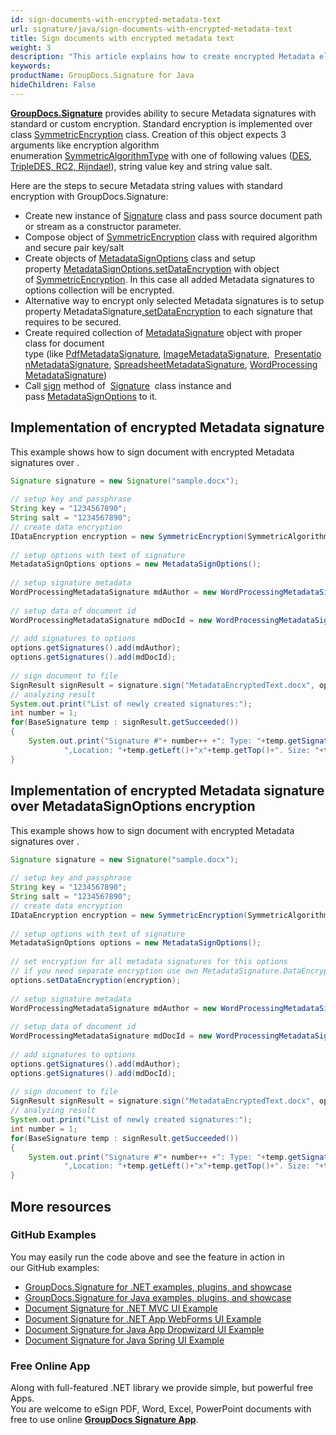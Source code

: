 ```yaml
---
id: sign-documents-with-encrypted-metadata-text
url: signature/java/sign-documents-with-encrypted-metadata-text
title: Sign documents with encrypted metadata text
weight: 3
description: "This article explains how to create encrypted Metadata electronic signature with GroupDocs.Signature API"
keywords: 
productName: GroupDocs.Signature for Java
hideChildren: False
---
```

[**GroupDocs.Signature**](https://products.groupdocs.com/signature/java) provides ability to secure Metadata signatures with standard or custom encryption. Standard encryption is implemented over class [SymmetricEncryption](https://apireference.groupdocs.com/java/signature/com.groupdocs.signature.domain.extensions.encryption/SymmetricEncryption) class. Creation of this object expects 3 arguments like encryption algorithm enumeration [SymmetricAlgorithmType](https://apireference.groupdocs.com/java/signature/com.groupdocs.signature.domain.extensions.encryption/SymmetricAlgorithmType) with one of following values ([DES, TripleDES, RC2, Rijndael](https://apireference.groupdocs.com/java/signature/com.groupdocs.signature.domain.extensions.encryption/SymmetricAlgorithmType)), string value key and string value salt.

Here are the steps to secure Metadata string values with standard encryption with GroupDocs.Signature:

*   Create new instance of [Signature](https://apireference.groupdocs.com/java/signature/com.groupdocs.signature/Signature) class and pass source document path or stream as a constructor parameter.    
*   Compose object of [SymmetricEncryption](https://apireference.groupdocs.com/java/signature/com.groupdocs.signature.domain.extensions.encryption/SymmetricEncryption) class with required algorithm and secure pair key/salt  
*   Create objects of [MetadataSignOptions](https://apireference.groupdocs.com/java/signature/com.groupdocs.signature.options.sign/MetadataSignOptions) class and setup property [MetadataSignOptions.setDataEncryption](https://apireference.groupdocs.com/java/signature/com.groupdocs.signature.options.sign/MetadataSignOptions#setDataEncryption(com.groupdocs.signature.domain.extensions.encryption.IDataEncryption)) with object of [SymmetricEncryption](https://apireference.groupdocs.com/java/signature/com.groupdocs.signature.domain.extensions.encryption/SymmetricEncryption). In this case all added Metadata signatures to options collection will be encrypted.  
*   Alternative way to encrypt only selected Metadata signatures is to setup property MetadataSignature[.setDataEncryption](https://apireference.groupdocs.com/java/signature/com.groupdocs.signature.domain.signatures.metadata/MetadataSignature#setDataEncryption(com.groupdocs.signature.domain.extensions.encryption.IDataEncryption)) to each signature that requires to be secured.
*   Create required collection of [MetadataSignature](https://apireference.groupdocs.com/java/signature/com.groupdocs.signature.domain.signatures.metadata/MetadataSignature) object with proper class for document type (like [PdfMetadataSignature](https://apireference.groupdocs.com/java/signature/com.groupdocs.signature.domain.signatures.metadata/PdfMetadataSignature), [ImageMetadataSignature](https://apireference.groupdocs.com/java/signature/com.groupdocs.signature.domain.signatures.metadata/ImageMetadataSignature),  [PresentationMetadataSignature](https://apireference.groupdocs.com/java/signature/com.groupdocs.signature.domain.signatures.metadata/PresentationMetadataSignature), [SpreadsheetMetadataSignature](https://apireference.groupdocs.com/java/signature/com.groupdocs.signature.domain.signatures.metadata/SpreadsheetMetadataSignature), [WordProcessingMetadataSignature](https://apireference.groupdocs.com/java/signature/com.groupdocs.signature.domain.signatures.metadata/WordProcessingMetadataSignature))  
*   Call [sign](https://apireference.groupdocs.com/java/signature/com.groupdocs.signature/Signature#sign(java.io.OutputStream,%20com.groupdocs.signature.options.sign.SignOptions)) method of  [Signature](https://apireference.groupdocs.com/java/signature/com.groupdocs.signature/Signature)  class instance and pass [MetadataSignOptions](https://apireference.groupdocs.com/java/signature/com.groupdocs.signature.options.sign/MetadataSignOptions) to it.
    

## Implementation of encrypted Metadata signature

This example shows how to sign document with encrypted Metadata signatures over .

```java
Signature signature = new Signature("sample.docx");
 
// setup key and passphrase
String key = "1234567890";
String salt = "1234567890";
// create data encryption
IDataEncryption encryption = new SymmetricEncryption(SymmetricAlgorithmType.Rijndael, key, salt);
 
// setup options with text of signature
MetadataSignOptions options = new MetadataSignOptions();       
 
// setup signature metadata
WordProcessingMetadataSignature mdAuthor = new WordProcessingMetadataSignature("Author", "Mr.Scherlock Holmes");
 
// setup data of document id
WordProcessingMetadataSignature mdDocId = new WordProcessingMetadataSignature("DocumentId", java.util.UUID.randomUUID().toString());
 
// add signatures to options
options.getSignatures().add(mdAuthor);
options.getSignatures().add(mdDocId);
 
// sign document to file
SignResult signResult = signature.sign("MetadataEncryptedText.docx", options);
// analyzing result
System.out.print("List of newly created signatures:");
int number = 1;
for(BaseSignature temp : signResult.getSucceeded())
{
    System.out.print("Signature #"+ number++ +": Type: "+temp.getSignatureType()+" Id:"+temp.getSignatureId()+
            ",Location: "+temp.getLeft()+"x"+temp.getTop()+". Size: "+temp.getWidth()+"x"+temp.getHeight());
}
```

## Implementation of encrypted Metadata signature over MetadataSignOptions encryption

This example shows how to sign document with encrypted Metadata signatures over .

```java
Signature signature = new Signature("sample.docx");
 
// setup key and passphrase
String key = "1234567890";
String salt = "1234567890";
// create data encryption
IDataEncryption encryption = new SymmetricEncryption(SymmetricAlgorithmType.Rijndael, key, salt);
 
// setup options with text of signature
MetadataSignOptions options = new MetadataSignOptions();
 
// set encryption for all metadata signatures for this options
// if you need separate encryption use own MetadataSignature.DataEncryption property
options.setDataEncryption(encryption);            
 
// setup signature metadata
WordProcessingMetadataSignature mdAuthor = new WordProcessingMetadataSignature("Author", "Mr.Scherlock Holmes");
 
// setup data of document id
WordProcessingMetadataSignature mdDocId = new WordProcessingMetadataSignature("DocumentId", java.util.UUID.randomUUID().toString());
 
// add signatures to options
options.getSignatures().add(mdAuthor);
options.getSignatures().add(mdDocId);
 
// sign document to file
SignResult signResult = signature.sign("MetadataEncryptedText.docx", options);
// analyzing result
System.out.print("List of newly created signatures:");
int number = 1;
for(BaseSignature temp : signResult.getSucceeded())
{
    System.out.print("Signature #"+ number++ +": Type: "+temp.getSignatureType()+" Id:"+temp.getSignatureId()+
            ",Location: "+temp.getLeft()+"x"+temp.getTop()+". Size: "+temp.getWidth()+"x"+temp.getHeight());
}
```

## More resources

### GitHub Examples 

You may easily run the code above and see the feature in action in our GitHub examples:

*   [GroupDocs.Signature for .NET examples, plugins, and showcase](https://github.com/groupdocs-signature/GroupDocs.Signature-for-.NET)    
*   [GroupDocs.Signature for Java examples, plugins, and showcase](https://github.com/groupdocs-signature/GroupDocs.Signature-for-Java)    
*   [Document Signature for .NET MVC UI Example](https://github.com/groupdocs-signature/GroupDocs.Signature-for-.NET-MVC)    
*   [Document Signature for .NET App WebForms UI Example](https://github.com/groupdocs-signature/GroupDocs.Signature-for-.NET-WebForms)    
*   [Document Signature for Java App Dropwizard UI Example](https://github.com/groupdocs-signature/GroupDocs.Signature-for-Java-Dropwizard)   
*   [Document Signature for Java Spring UI Example](https://github.com/groupdocs-signature/GroupDocs.Signature-for-Java-Spring)
    

### Free Online App 

Along with full-featured .NET library we provide simple, but powerful free Apps.  
You are welcome to eSign PDF, Word, Excel, PowerPoint documents with free to use online **[GroupDocs Signature App](https://products.groupdocs.app/signature)**.
